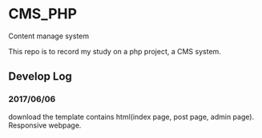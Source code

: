 # CMS_PHP
Content manage system

This repo is to record my study on a php project, a CMS system.

## Develop Log

### 2017/06/06

download the template contains html(index page, post page, admin page). Responsive webpage.

